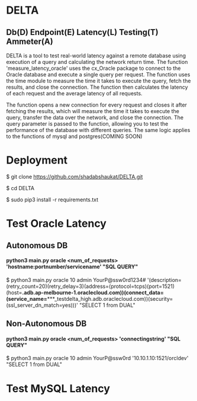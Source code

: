 # DELTA
## Db(D) Endpoint(E) Latency(L) Testing(T) Ammeter(A)

DELTA is a tool to test real-world latency against a remote database using execution of a query and calculating the network return time. The function 'measure_latency_oracle' uses the cx_Oracle package to connect to the Oracle database and execute a single query per request. The function uses the time module to measure the time it takes to execute the query, fetch the results, and close the connection. The function then calculates the latency of each request and the average latency of all requests.

The function opens a new connection for every request and closes it after fetching the results, which will measure the time it takes to execute the query, transfer the data over the network, and close the connection. The query parameter is passed to the function, allowing you to test the performance of the database with different queries. The same logic applies to the functions of  mysql and postgres(COMING SOON)

# Deployment

$ git clone https://github.com/shadabshaukat/DELTA.git

$ cd DELTA

$ sudo pip3 install -r requirements.txt

# Test Oracle Latency 
  ## Autonomous DB ##
  #### python3 main.py oracle <num_of_requests> <username> <password> 'hostname:portnumber/servicename' "SQL QUERY"
  $ python3 main.py oracle 10 admin YourP@ssw0rd1234#  '(description= (retry_count=20)(retry_delay=3)(address=(protocol=tcps)(port=1521)(host=******.adb.ap-melbourne-1.oraclecloud.com))(connect_data=(service_name=*********_testdelta_high.adb.oraclecloud.com))(security=(ssl_server_dn_match=yes)))' "SELECT 1 from DUAL"
  
  ## Non-Autonomous DB ##
  #### python3 main.py oracle <num_of_requests> <username> <password> 'connectingstring' "SQL QUERY"
  $ python3 main.py oracle 10 admin YourP@ssw0rd '10.10.1.10:1521/orcldev' "SELECT 1 from DUAL"

# Test MySQL Latency

